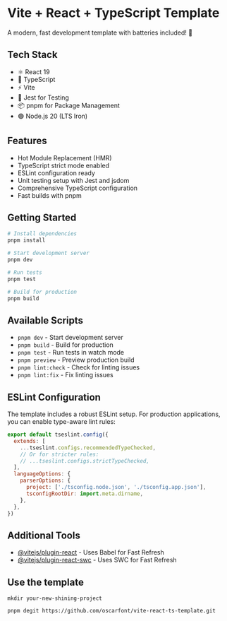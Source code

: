 # Vite + React + TypeScript Template

A modern, fast development template with batteries included! 🚀

## Tech Stack

- ⚛️ React 19
- 📜 TypeScript
- ⚡ Vite
- 🧪 Jest for Testing
- 📦 pnpm for Package Management
- 🟢 Node.js 20 (LTS Iron)

## Features

- Hot Module Replacement (HMR)
- TypeScript strict mode enabled
- ESLint configuration ready
- Unit testing setup with Jest and jsdom
- Comprehensive TypeScript configuration
- Fast builds with pnpm

## Getting Started

```bash
# Install dependencies
pnpm install

# Start development server
pnpm dev

# Run tests
pnpm test

# Build for production
pnpm build
```

## Available Scripts

- `pnpm dev` - Start development server
- `pnpm build` - Build for production
- `pnpm test` - Run tests in watch mode
- `pnpm preview` - Preview production build
- `pnpm lint:check` - Check for linting issues
- `pnpm lint:fix` - Fix linting issues

## ESLint Configuration

The template includes a robust ESLint setup. For production applications, you can enable type-aware lint rules:

```js
export default tseslint.config({
  extends: [
    ...tseslint.configs.recommendedTypeChecked,
    // Or for stricter rules:
    // ...tseslint.configs.strictTypeChecked,
  ],
  languageOptions: {
    parserOptions: {
      project: ['./tsconfig.node.json', './tsconfig.app.json'],
      tsconfigRootDir: import.meta.dirname,
    },
  },
})
```

## Additional Tools

- [@vitejs/plugin-react](https://github.com/vitejs/vite-plugin-react/blob/main/packages/plugin-react) - Uses Babel for Fast Refresh
- [@vitejs/plugin-react-swc](https://github.com/vitejs/vite-plugin-react/blob/main/packages/plugin-react-swc) - Uses SWC for Fast Refresh


## Use the template
```
mkdir your-new-shining-project

pnpm degit https://github.com/oscarfont/vite-react-ts-template.git
```